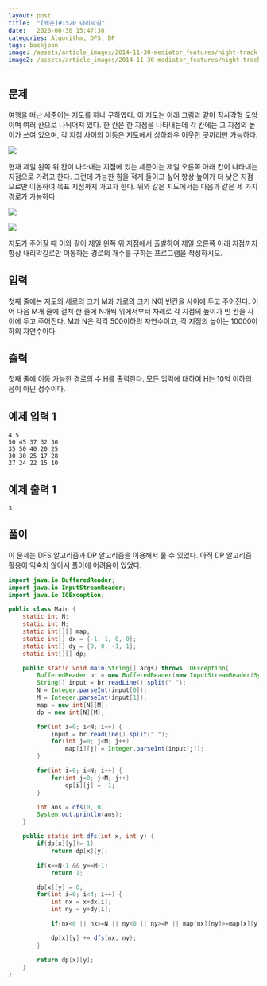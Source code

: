 ```yaml
---
layout: post
title:  "[백준]#1520 내리막길"
date:   2020-06-30 15:47:30
categories: Algorithm, DFS, DP
tags: baekjoon
image: /assets/article_images/2014-11-30-mediator_features/night-track.JPG
image2: /assets/article_images/2014-11-30-mediator_features/night-track-mobile.JPG
---
```


문제
--------------------

여행을 떠난 세준이는 지도를 하나 구하였다. 이 지도는 아래 그림과 같이 직사각형 모양이며 여러 칸으로 나뉘어져 있다. 한 칸은 한 지점을 나타내는데 각 칸에는 그 지점의 높이가 쓰여 있으며, 각 지점 사이의 이동은 지도에서 상하좌우 이웃한 곳끼리만 가능하다.

![](https://www.acmicpc.net/upload/201004/1.PNG)

현재 제일 왼쪽 위 칸이 나타내는 지점에 있는 세준이는 제일 오른쪽 아래 칸이 나타내는 지점으로 가려고 한다. 그런데 가능한 힘을 적게 들이고 싶어 항상 높이가 더 낮은 지점으로만 이동하여 목표 지점까지 가고자 한다. 위와 같은 지도에서는 다음과 같은 세 가지 경로가 가능하다.

![](https://www.acmicpc.net/upload/201004/2.png)

![](https://www.acmicpc.net/upload/201004/3.PNG)

지도가 주어질 때 이와 같이 제일 왼쪽 위 지점에서 출발하여 제일 오른쪽 아래 지점까지 항상 내리막길로만 이동하는 경로의 개수를 구하는 프로그램을 작성하시오.

입력
---------------------------

첫째 줄에는 지도의 세로의 크기 M과 가로의 크기 N이 빈칸을 사이에 두고 주어진다. 이어 다음 M개 줄에 걸쳐 한 줄에 N개씩 위에서부터 차례로 각 지점의 높이가 빈 칸을 사이에 두고 주어진다. M과 N은 각각 500이하의 자연수이고, 각 지점의 높이는 10000이하의 자연수이다.

출력
----------------

첫째 줄에 이동 가능한 경로의 수 H를 출력한다. 모든 입력에 대하여 H는 10억 이하의 음이 아닌 정수이다.

예제 입력 1 
----------------------

```
4 5
50 45 37 32 30
35 50 40 20 25
30 30 25 17 28
27 24 22 15 10
```

예제 출력 1 
------------------------

```
3
```

풀이
--------------------------

이 문제는 DFS 알고리즘과 DP 알고리즘을 이용해서 풀 수 있었다. 아직 DP 알고리즘 활용이 익숙치 않아서 풀이에 어려움이 있었다.

```java
import java.io.BufferedReader;
import java.io.InputStreamReader;
import java.io.IOException;

public class Main {
    static int N;
    static int M;
    static int[][] map;
    static int[] dx = {-1, 1, 0, 0};
    static int[] dy = {0, 0, -1, 1};
    static int[][] dp;

    public static void main(String[] args) throws IOException{
        BufferedReader br = new BufferedReader(new InputStreamReader(System.in));
        String[] input = br.readLine().split(" ");
        N = Integer.parseInt(input[0]);
        M = Integer.parseInt(input[1]);
        map = new int[N][M];
        dp = new int[N][M];

        for(int i=0; i<N; i++) {
            input = br.readLine().split(" ");
            for(int j=0; j<M; j++)
                map[i][j] = Integer.parseInt(input[j]);
        }

        for(int i=0; i<N; i++) {
            for(int j=0; j<M; j++)
                dp[i][j] = -1;
        }

        int ans = dfs(0, 0);
        System.out.println(ans);
    }

    public static int dfs(int x, int y) {
        if(dp[x][y]!=-1)
            return dp[x][y];

        if(x==N-1 && y==M-1)
            return 1;

        dp[x][y] = 0;
        for(int i=0; i<4; i++) {
            int nx = x+dx[i];
            int ny = y+dy[i];

            if(nx<0 || nx>=N || ny<0 || ny>=M || map[nx][ny]>=map[x][y]) continue;

            dp[x][y] += dfs(nx, ny);
        }

        return dp[x][y];
    }
}
```
